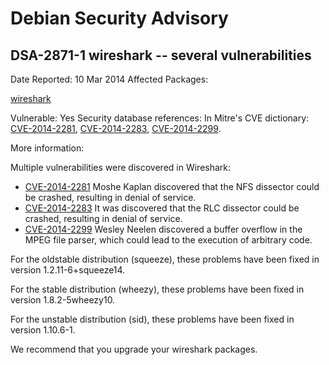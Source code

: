 
Debian Security Advisory
========================


DSA-2871-1 wireshark -- several vulnerabilities
-----------------------------------------------



Date Reported:
10 Mar 2014
Affected Packages:

[wireshark](https://packages.debian.org/src:wireshark)

Vulnerable:
Yes
Security database references:
In Mitre's CVE dictionary: [CVE-2014-2281](https://security-tracker.debian.org/tracker/CVE-2014-2281), [CVE-2014-2283](https://security-tracker.debian.org/tracker/CVE-2014-2283), [CVE-2014-2299](https://security-tracker.debian.org/tracker/CVE-2014-2299).  

More information:

Multiple vulnerabilities were discovered in Wireshark:


* [CVE-2014-2281](https://security-tracker.debian.org/tracker/CVE-2014-2281)
Moshe Kaplan discovered that the NFS dissector could be crashed,
 resulting in denial of service.
* [CVE-2014-2283](https://security-tracker.debian.org/tracker/CVE-2014-2283)
It was discovered that the RLC dissector could be crashed, resulting
 in denial of service.
* [CVE-2014-2299](https://security-tracker.debian.org/tracker/CVE-2014-2299)
Wesley Neelen discovered a buffer overflow in the MPEG file parser,
 which could lead to the execution of arbitrary code.


For the oldstable distribution (squeeze), these problems have been fixed in
version 1.2.11-6+squeeze14.


For the stable distribution (wheezy), these problems have been fixed in
version 1.8.2-5wheezy10.


For the unstable distribution (sid), these problems have been fixed in
version 1.10.6-1.


We recommend that you upgrade your wireshark packages.





